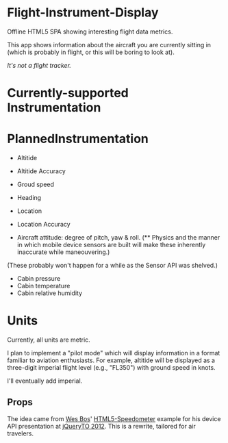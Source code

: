 Flight-Instrument-Display
=========================

Offline HTML5 SPA showing interesting flight data metrics.

This app shows information about the aircraft you are currently sitting in (which is probably in flight,
 or this will be boring to look at).

_It's not a flight tracker._

# Currently-supported Instrumentation

# PlannedInstrumentation 
- Altitide
- Altitide Accuracy
- Groud speed
- Heading
- Location
- Location Accuracy

- Aircraft attitude: degree of pitch, yaw & roll. (** Physics and the manner in which mobile device sensors are built will make these inherently inaccurate while
 maneouvering.)

(These probably won't happen for a while as the Sensor API was shelved.)
- Cabin pressure
- Cabin temperature
- Cabin relative humidity

# Units
Currently, all units are metric.

I plan to implement a "pilot mode" which will display information in a format familiar to
 aviation enthusiasts. For example, altitide will be displayed as a three-digit
 imperial flight level (e.g., "FL350") with ground speed in knots.

I'll eventually add imperial.

## Props
The idea came from [Wes Bos](https://twitter.com/wesbos)' [HTML5-Speedometer](https://github.com/wesbos/HTML5-Speedometer) example for his device API presentation at [jQueryTO 2012](http://jqueryto.com/).
 This is a rewrite, tailored for air travelers.
